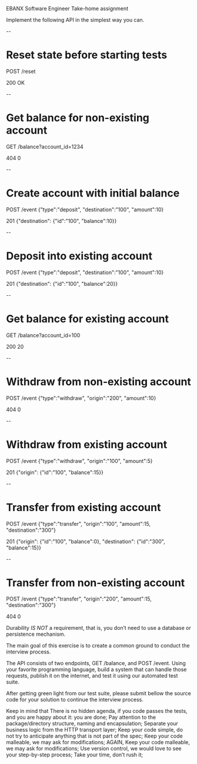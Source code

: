 EBANX Software Engineer Take-home assignment

Implement the following API in the simplest way you can.

--
# Reset state before starting tests

POST /reset

200 OK


--
# Get balance for non-existing account

GET /balance?account_id=1234

404 0


--
# Create account with initial balance

POST /event {"type":"deposit", "destination":"100", "amount":10}

201 {"destination": {"id":"100", "balance":10}}


--
# Deposit into existing account

POST /event {"type":"deposit", "destination":"100", "amount":10}

201 {"destination": {"id":"100", "balance":20}}


--
# Get balance for existing account

GET /balance?account_id=100

200 20

--
# Withdraw from non-existing account

POST /event {"type":"withdraw", "origin":"200", "amount":10}

404 0

--
# Withdraw from existing account

POST /event {"type":"withdraw", "origin":"100", "amount":5}

201 {"origin": {"id":"100", "balance":15}}

--
# Transfer from existing account

POST /event {"type":"transfer", "origin":"100", "amount":15, "destination":"300"}

201 {"origin": {"id":"100", "balance":0}, "destination": {"id":"300", "balance":15}}

--
# Transfer from non-existing account

POST /event {"type":"transfer", "origin":"200", "amount":15, "destination":"300"}

404 0

 

Durability *IS NOT* a requirement, that is, you don’t need to use a database or persistence mechanism.
 

The main goal of this exercise is to create a common ground to conduct the interview process.
 

The API consists of two endpoints, GET /balance, and POST /event. Using your favorite programming language, build a system that can handle those requests, publish it on the internet, and test it using our automated test suite.

 

After getting green light from our test suite, please submit bellow the source code for your solution to continue the interview process.

 

Keep in mind that
There is no hidden agenda, if you code passes the tests, and you are happy about it:  you are done;
Pay attention to the package/directory structure, naming and encapsulation;
Separate your business logic from the HTTP transport layer;
Keep your code simple, do not try to anticipate anything that is not part of the spec;
Keep your code malleable, we may ask for modifications;
AGAIN, Keep your code malleable, we may ask for modifications;
Use version control, we would love to see your step-by-step process;
Take your time, don’t rush it;
